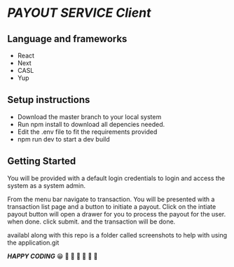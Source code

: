 # **_PAYOUT SERVICE Client_**

## Language and frameworks

- React
- Next
- CASL
- Yup

## Setup instructions

- Download the master branch to your local system
- Run npm install to download all depencies needed.
- Edit the .env file to fit the requirements provided
- npm run dev to start a dev build

## Getting Started

You will be provided with a default login credentials to login and access the system as a system admin.

From the menu bar navigate to transaction. You will be presented with a transaction list page and a button to initiate a payout.
Click on the intiate payout button will open a drawer for you to process the payout for the user. when done. click submit. and the transaction will be done.

availabl along with this repo is a folder called screenshots to help with using the application.git

**_HAPPY CODING_**
:grin:
:rocket: :rocket: :rocket: :rocket: :rocket: :rocket:
